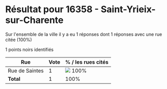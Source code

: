 # Résultat pour 16358 - Saint-Yrieix-sur-Charente

Sur l'ensemble de la ville il y a eu 1 réponses dont 1 réponses avec une rue citée (100%)

1 points noirs identifiés

| Rue | Vote | % / les rues cités|
|-----|------|-------------------|
| Rue de Saintes | 1 | <img src="../../img/bar_100.gif" />&nbsp;100%|
| **Total** | 1 | 100%|
